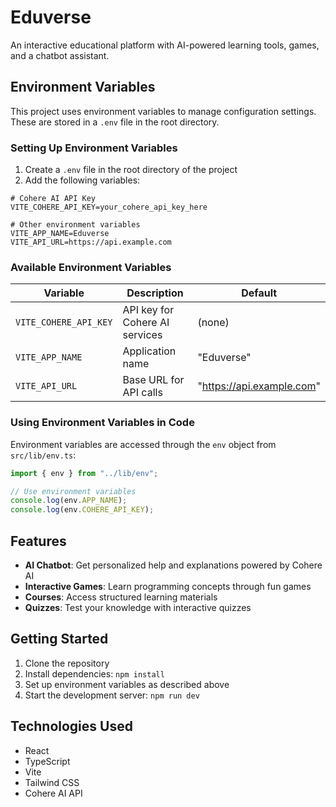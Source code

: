 # Eduverse

An interactive educational platform with AI-powered learning tools, games, and a chatbot assistant.

## Environment Variables

This project uses environment variables to manage configuration settings. These are stored in a `.env` file in the root directory.

### Setting Up Environment Variables

1. Create a `.env` file in the root directory of the project
2. Add the following variables:

```
# Cohere AI API Key
VITE_COHERE_API_KEY=your_cohere_api_key_here

# Other environment variables
VITE_APP_NAME=Eduverse
VITE_API_URL=https://api.example.com
```

### Available Environment Variables

| Variable              | Description                    | Default                   |
| --------------------- | ------------------------------ | ------------------------- |
| `VITE_COHERE_API_KEY` | API key for Cohere AI services | (none)                    |
| `VITE_APP_NAME`       | Application name               | "Eduverse"                |
| `VITE_API_URL`        | Base URL for API calls         | "https://api.example.com" |

### Using Environment Variables in Code

Environment variables are accessed through the `env` object from `src/lib/env.ts`:

```typescript
import { env } from "../lib/env";

// Use environment variables
console.log(env.APP_NAME);
console.log(env.COHERE_API_KEY);
```

## Features

- **AI Chatbot**: Get personalized help and explanations powered by Cohere AI
- **Interactive Games**: Learn programming concepts through fun games
- **Courses**: Access structured learning materials
- **Quizzes**: Test your knowledge with interactive quizzes

## Getting Started

1. Clone the repository
2. Install dependencies: `npm install`
3. Set up environment variables as described above
4. Start the development server: `npm run dev`

## Technologies Used

- React
- TypeScript
- Vite
- Tailwind CSS
- Cohere AI API
